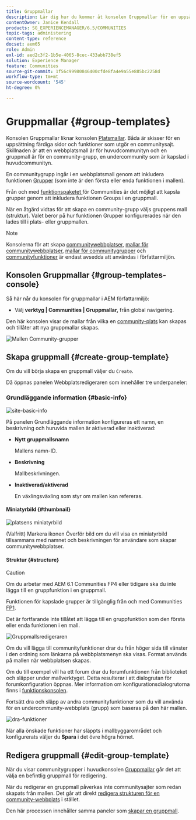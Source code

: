 ```yaml
---
title: Gruppmallar
description: Lär dig hur du kommer åt konsolen Gruppmallar för en uppsättning förkopplade sidor och funktioner som utgör en communityplats.
contentOwner: Janice Kendall
products: SG_EXPERIENCEMANAGER/6.5/COMMUNITIES
topic-tags: administering
content-type: reference
docset: aem65
role: Admin
exl-id: aed2c3f2-1b5e-4065-8cec-433abb738ef5
solution: Experience Manager
feature: Communities
source-git-commit: 1f56c99980846400cfde8fa4e9a55e885bc2258d
workflow-type: tm+mt
source-wordcount: '545'
ht-degree: 0%

---
```


# Gruppmallar {#group-templates}

Konsolen Gruppmallar liknar konsolen [Platsmallar](/help/communities/sites.md). Båda är skisser för en uppsättning färdiga sidor och funktioner som utgör en communitysajt. Skillnaden är att en webbplatsmall är för huvudcommunityn och en gruppmall är för en community-grupp, en undercommunity som är kapslad i huvudcommunityn.

En communitygrupp ingår i en webbplatsmall genom att inkludera funktionen [Grupper](/help/communities/functions.md#groups-function) (som inte är den första eller enda funktionen i mallen).

Från och med [funktionspaketet ](/help/communities/deploy-communities.md#latestfeaturepack) för Communities är det möjligt att kapsla grupper genom att inkludera funktionen Groups i en gruppmall.

När en åtgärd vidtas för att skapa en community-grupp väljs gruppens mall (struktur). Valet beror på hur funktionen Grupper konfigurerades när den lades till i plats- eller gruppmallen.

>[!NOTE]
>
>Konsolerna för att skapa [communitywebbplatser](/help/communities/sites-console.md), [mallar för communitywebbplatser](/help/communities/sites.md), [mallar för communitygrupper](/help/communities/tools-groups.md) och [communityfunktioner](/help/communities/functions.md) är endast avsedda att användas i författarmiljön.

## Konsolen Gruppmallar {#group-templates-console}

Så här når du konsolen för gruppmallar i AEM författarmiljö:

* Välj **verktyg | Communities | Gruppmallar,** från global navigering.

Den här konsolen visar de mallar från vilka en [community-plats](/help/communities/sites-console.md) kan skapas och tillåter att nya gruppmallar skapas.

![Mallen Community-grupper](assets/groups-template.png)

## Skapa gruppmall {#create-group-template}

Om du vill börja skapa en gruppmall väljer du `Create`.

Då öppnas panelen Webbplatsredigeraren som innehåller tre underpaneler:

### Grundläggande information {#basic-info}

![site-basic-info](assets/site-basic-info.png)

På panelen Grundläggande information konfigureras ett namn, en beskrivning och huruvida mallen är aktiverad eller inaktiverad:

* **Nytt gruppmallsnamn**

  Mallens namn-ID.

* **Beskrivning**

  Mallbeskrivningen.

* **Inaktiverad/aktiverad**

  En växlingsväxling som styr om mallen kan refereras.

#### Miniatyrbild {#thumbnail}

![platsens miniatyrbild](assets/site-thumbnail.png)

(Valfritt) Markera ikonen Överför bild om du vill visa en miniatyrbild tillsammans med namnet och beskrivningen för användare som skapar communitywebbplatser.

#### Struktur {#structure}

>[!CAUTION]
>
>Om du arbetar med AEM 6.1 Communities FP4 eller tidigare ska du inte lägga till en gruppfunktion i en gruppmall.
>
>Funktionen för kapslade grupper är tillgänglig från och med Communities [FP1](/help/communities/communities.md#latestfeaturepack).
>
>Det är fortfarande inte tillåtet att lägga till en gruppfunktion som den första eller enda funktionen i en mall.

![Gruppmallsredigeraren](assets/template-editor.png)

Om du vill lägga till communityfunktioner drar du från höger sida till vänster i den ordning som länkarna på webbplatsmenyn ska visas. Format används på mallen när webbplatsen skapas.

Om du till exempel vill ha ett forum drar du forumfunktionen från biblioteket och släpper under mallverktyget. Detta resulterar i att dialogrutan för forumkonfiguration öppnas. Mer information om konfigurationsdialogrutorna finns i [funktionskonsolen](/help/communities/functions.md).

Fortsätt dra och släpp av andra communityfunktioner som du vill använda för en undercommunity-webbplats (grupp) som baseras på den här mallen.

![dra-funktioner](assets/dragfunctions.png)

När alla önskade funktioner har släppts i mallbyggarområdet och konfigurerats väljer du **Spara** i det övre högra hörnet.

## Redigera gruppmall {#edit-group-template}

När du visar communitygrupper i huvudkonsolen [Gruppmallar](#group-templates-console) går det att välja en befintlig gruppmall för redigering.

När du redigerar en gruppmall påverkas inte communitysajter som redan skapats från mallen. Det går att direkt [redigera strukturen för en community-webbplats](/help/communities/sites-console.md#modify-structure) i stället.

Den här processen innehåller samma paneler som [skapar en gruppmall](#create-group-template).

